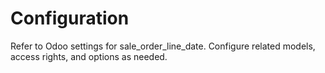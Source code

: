 # Configuration

Refer to Odoo settings for sale_order_line_date. Configure related models, access rights, and options as needed.
